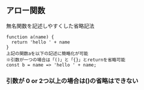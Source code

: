 ## アロー関数
無名関数を記述しやすくした省略記法

    function a(name) {
      return 'hello ' + name
    }
    上記の関数aを以下の記述に簡略化が可能
    ※引数が一つの場合は「()」と「{}」とreturnを省略可能
    const b = name => 'hello ' + name;

### 引数が 0 or 2つ以上の場合は()の省略はできない
